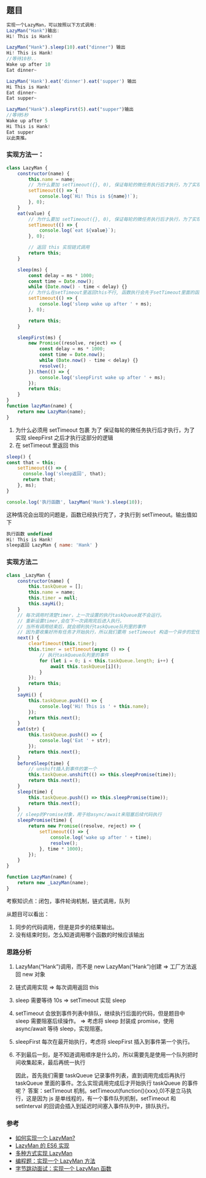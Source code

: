 ## 题目

```js
实现一个LazyMan，可以按照以下方式调用:
LazyMan("Hank")输出:
Hi! This is Hank!

LazyMan("Hank").sleep(10).eat("dinner") 输出
Hi! This is Hank!
//等待10秒..
Wake up after 10
Eat dinner~

LazyMan('Hank').eat('dinner').eat('supper') 输出
Hi This is Hank!
Eat dinner~
Eat supper~

LazyMan("Hank").sleepFirst(5).eat("supper")输出
//等待5秒
Wake up after 5
Hi This is Hank!
Eat supper
以此类推。
```

### 实现方法一：

```js
class LazyMan {
    constructor(name) {
        this.name = name;
        // 为什么要加 setTimeout({}, 0), 保证每轮的微任务执行后才执行，为了实现  sleepFirst 之后才执行这部分
        setTimeout(() => {
            console.log(`Hi! This is ${name}!`);
        }, 0);
    }
    eat(value) {
        // 为什么要加 setTimeout({}, 0), 保证每轮的微任务执行后才执行，为了实现  sleepFirst 之后才执行这部分
        setTimeout(() => {
            console.log(`eat ${value}`);
        }, 0);

        // 返回 this 实现链式调用
        return this;
    }

    sleep(ms) {
        const delay = ms * 1000;
        const time = Date.now();
        while (Date.now() - time < delay) {}
        // 为什么在setTimeout里返回this不行, 函数执行会先于setTimeout里面的函数执行
        setTimeout(() => {
            console.log('sleep wake up after ' + ms);
        }, 0);

        return this;
    }

    sleepFirst(ms) {
        new Promise((resolve, reject) => {
            const delay = ms * 1000;
            const time = Date.now();
            while (Date.now() - time < delay) {}
            resolve();
        }).then(() => {
            console.log('sleepFirst wake up after ' + ms);
        });
        return this;
    }
}
function lazyMan(name) {
    return new LazyMan(name);
}
```

1. 为什么必须用 setTimeout 包裹
   为了 保证每轮的微任务执行后才执行，为了实现 sleepFirst 之后才执行这部分的逻辑
2. 在 setTimeout 里返回 this

```js
sleep() {
const that = this;
    setTimeout(() => {
      console.log('sleep返回', that);
      return that;
    }, ms);
}

console.log('执行函数', lazyMan('Hank').sleep(10));
```

这种情况会出现的问题是，函数已经执行完了，才执行到 setTimeout。输出值如下

```js
执行函数 undefined
Hi! This is Hank!
sleep返回 LazyMan { name: 'Hank' }
```

### 实现方法二

```js
class _LazyMan {
    constructor(name) {
        this.taskQueue = [];
        this.name = name;
        this.timer = null;
        this.sayHi();
    }
    // 每次调用时清楚timer，上一次设置的执行taskQueue就不会运行。
    // 重新设置timer,会在下一次调用完后进入执行。
    // 当所有调用结束后，就会顺利执行taskQueue队列里的事件
    // 因为要收集好所有任务才开始执行，所以我们要用 setTimeout 构造一个异步的宏任务，确保任务的执行在同步代码后执行。
    next() {
        clearTimeout(this.timer);
        this.timer = setTimeout(async () => {
            // 执行taskQueue队列里的事件
            for (let i = 0; i < this.taskQueue.length; i++) {
                await this.taskQueue[i]();
            }
        });
        return this;
    }
    sayHi() {
        this.taskQueue.push(() => {
            console.log('Hi! This is ' + this.name);
        });
        return this.next();
    }
    eat(str) {
        this.taskQueue.push(() => {
            console.log('Eat ' + str);
        });
        return this.next();
    }
    beforeSleep(time) {
        // unshift插入到事件的第一个
        this.taskQueue.unshift(() => this.sleepPromise(time));
        return this.next();
    }
    sleep(time) {
        this.taskQueue.push(() => this.sleepPromise(time));
        return this.next();
    }
    // sleep的Promise对象，用于给async/await来阻塞后续代码执行
    sleepPromise(time) {
        return new Promise((resolve, reject) => {
            setTimeout(() => {
                console.log('wake up after ' + time);
                resolve();
            }, time * 1000);
        });
    }
}

function LazyMan(name) {
    return new _LazyMan(name);
}
```

考察知识点：闭包，事件轮询机制，链式调用，队列

从题目可以看出：

1. 同步的代码调用，但是是异步的结果输出。
2. 没有结束时刻，怎么知道调用哪个函数的时候应该输出

### 思路分析

1. LazyMan(“Hank”)调用，而不是 new LazyMan(“Hank”)创建 => 工厂方法返回 new 对象
2. 链式调用实现 => 每次调用返回 this
3. sleep 需要等待 10s => setTimeout 实现 sleep
4. setTimeout 会放到事件列表中排队，继续执行后面的代码，但是题目中 sleep 需要阻塞后续操作。 => 考虑将 sleep 封装成 promise，使用 async/await 等待 sleep，实现阻塞。
5. sleepFirst 每次在最开始执行，考虑将 sleepFirst 插入到事件第一个执行。
6. 不到最后一刻，是不知道调用顺序是什么的，所以需要先是使用一个队列把时间收集起来，最后再统一执行


    因此，首先我们需要 taskQueue 记录事件列表，直到调用完成后再执行 taskQueue 里面的事件。怎么实现调用完成后才开始执行 taskQueue 的事件呢？
    答案：setTimeout 机制。setTimeout(function(){xxx},0)不是立马执行，这是因为 js 是单线程的，有一个事件队列机制，setTimeout 和 setInterval 的回调会插入到延迟时间塞入事件队列中，排队执行。

### 参考

-   [如何实现一个 LazyMan?](https://zhuanlan.zhihu.com/p/22387417)
-   [LazyMan 的 ES6 实现](https://segmentfault.com/a/1190000022958490)
-   [多种方式实现 LazyMan](https://xie.infoq.cn/article/818cefbaf4ec318dda0e8eb2a)
-   [编程题：实现一个 LazyMan 方法](https://developer.51cto.com/article/708855.html)
-   [字节跳动面试：实现一个 LazyMan 函数](https://blog.csdn.net/qq_39261142/article/details/110425286)
